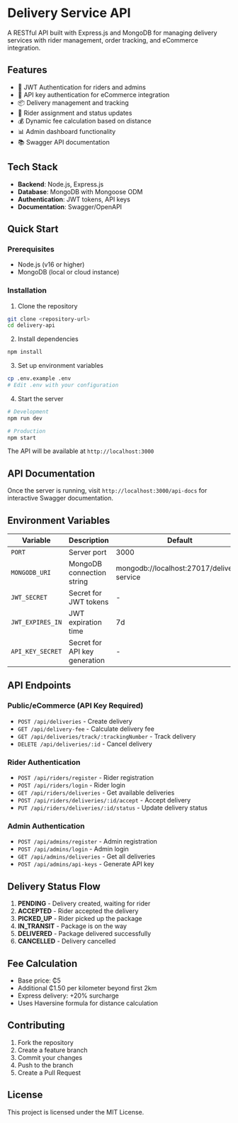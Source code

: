 
# Delivery Service API 

A RESTful API built with Express.js and MongoDB for managing delivery services with rider management, order tracking, and eCommerce integration.

## Features

- 🔐 JWT Authentication for riders and admins
- 🔑 API key authentication for eCommerce integration
- 📦 Delivery management and tracking
- 🚴 Rider assignment and status updates
- 💰 Dynamic fee calculation based on distance
- 📊 Admin dashboard functionality
- 📚 Swagger API documentation

## Tech Stack

- **Backend**: Node.js, Express.js
- **Database**: MongoDB with Mongoose ODM
- **Authentication**: JWT tokens, API keys
- **Documentation**: Swagger/OpenAPI

## Quick Start

### Prerequisites

- Node.js (v16 or higher)
- MongoDB (local or cloud instance)

### Installation

1. Clone the repository
```bash
git clone <repository-url>
cd delivery-api
```

2. Install dependencies
```bash
npm install
```

3. Set up environment variables
```bash
cp .env.example .env
# Edit .env with your configuration
```

4. Start the server
```bash
# Development
npm run dev

# Production
npm start
```

The API will be available at `http://localhost:3000`

## API Documentation

Once the server is running, visit `http://localhost:3000/api-docs` for interactive Swagger documentation.

## Environment Variables

| Variable | Description | Default |
|----------|-------------|---------|
| `PORT` | Server port | 3000 |
| `MONGODB_URI` | MongoDB connection string | mongodb://localhost:27017/delivery-service |
| `JWT_SECRET` | Secret for JWT tokens | - |
| `JWT_EXPIRES_IN` | JWT expiration time | 7d |
| `API_KEY_SECRET` | Secret for API key generation | - |

## API Endpoints

### Public/eCommerce (API Key Required)
- `POST /api/deliveries` - Create delivery
- `GET /api/delivery-fee` - Calculate delivery fee
- `GET /api/deliveries/track/:trackingNumber` - Track delivery
- `DELETE /api/deliveries/:id` - Cancel delivery

### Rider Authentication
- `POST /api/riders/register` - Rider registration
- `POST /api/riders/login` - Rider login
- `GET /api/riders/deliveries` - Get available deliveries
- `POST /api/riders/deliveries/:id/accept` - Accept delivery
- `PUT /api/riders/deliveries/:id/status` - Update delivery status

### Admin Authentication
- `POST /api/admins/register` - Admin registration
- `POST /api/admins/login` - Admin login
- `GET /api/admins/deliveries` - Get all deliveries
- `POST /api/admins/api-keys` - Generate API key

## Delivery Status Flow

1. **PENDING** - Delivery created, waiting for rider
2. **ACCEPTED** - Rider accepted the delivery
3. **PICKED_UP** - Rider picked up the package
4. **IN_TRANSIT** - Package is on the way
5. **DELIVERED** - Package delivered successfully
6. **CANCELLED** - Delivery cancelled

## Fee Calculation

- Base price: ₵5
- Additional ₵1.50 per kilometer beyond first 2km
- Express delivery: +20% surcharge
- Uses Haversine formula for distance calculation

## Contributing

1. Fork the repository
2. Create a feature branch
3. Commit your changes
4. Push to the branch
5. Create a Pull Request

## License

This project is licensed under the MIT License.
